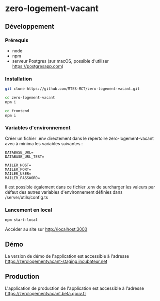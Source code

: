 # zero-logement-vacant

## Développement

### Prérequis

* node
* npm 
* serveur Postgres (sur macOS, possible d'utiliser https://postgresapp.com)

### Installation

```bash
git clone https://github.com/MTES-MCT/zero-logement-vacant.git

cd zero-logement-vacant
npm i

cd frontend
npm i
```

### Variables d'environnement

Créer un fichier .env directement dans le répertoire zero-logement-vacant avec à minima les variables suivantes :

```
DATABASE_URL=
DATABASE_URL_TEST=

MAILER_HOST=
MAILER_PORT=
MAILER_USER=
MAILER_PASSWORD=
```

Il est possible également dans ce fichier .env de surcharger les valeurs par défaut des autres variables d'environnement définies dans /server/utils/config.ts

### Lancement en local

```bash
npm start-local
```

Accéder au site sur <http://localhost:3000>


## Démo

La version de démo de l'application est accessible à l'adresse <https://zerologementvacant-staging.incubateur.net>

## Production

L'application de production de l'application  est accessible à l'adresse <https://zerologementvacant.beta.gouv.fr>
